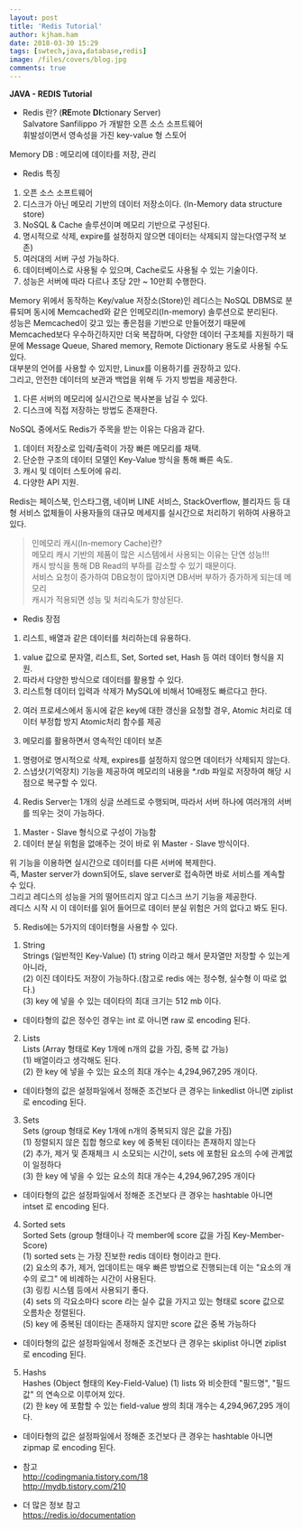 ```yaml
---
layout: post
title: 'Redis Tutorial'
author: kjham.ham
date: 2018-03-30 15:29
tags: [swtech,java,database,redis]
image: /files/covers/blog.jpg
comments: true
---
```


**JAVA - REDIS Tutorial**

- Redis 란? (**RE**mote **DI**ctionary Server)  
Salvatore Sanfilippo 가 개발한 오픈 소스 소프트웨어  
휘발성이면서 영속성을 가진 key-value 형 스토어

Memory DB : 메모리에 데이타를 저장, 관리  

- Redis 특징  
1. 오픈 소스 소프트웨어  
2. 디스크가 아닌 메모리 기반의 데이터 저장소이다. (In-Memory data structure store)  
3. NoSQL & Cache 솔루션이며 메모리 기반으로 구성된다.  
4. 명시적으로 삭제, expire를 설정하지 않으면 데이터는 삭제되지 않는다(영구적 보존)  
5. 여러대의 서버 구성 가능하다.  
6. 데이터베이스로 사용될 수 있으며, Cache로도 사용될 수 있는 기술이다.  
7. 성능은 서버에 따라 다르나 초당 2만 ~ 10만회 수행한다.  

Memory 위에서 동작하는 Key/value 저장소(Store)인 레디스는 NoSQL DBMS로 분류되며 동시에 Memcached와 같은 인메모리(In-memory) 솔루션으로 분리된다.  
성능은 Memcached이 갖고 있는 좋은점을 기반으로 만들어졌기 때문에 Memcached보다 우수하긴하지만 더욱 복잡하며, 다양한 데이터 구조체를 지원하기 때문에 Message Queue, Shared memory, Remote Dictionary 용도로 사용될 수도 있다.  
대부분의 언어를 사용할 수 있지만, Linux를 이용하기를 권장하고 있다.  
그리고, 안전한 데이터의 보관과 백업을 위해 두 가지 방법을 제공한다.  

1) 다른 서버의 메모리에 실시간으로 복사본을 남길 수 있다.  
2) 디스크에 직접 저장하는 방법도 존재한다.  

NoSQL 중에서도 Redis가 주목을 받는 이유는 다음과 같다.  
1) 데이터 저장소로 입력/출력이 가장 빠른 메모리를 채택.  
2) 단순한 구조의 데이터 모델인 Key-Value 방식을 통해 빠른 속도.  
3) 캐시 및 데이터 스토어에 유리.  
4) 다양한 API 지원.  

Redis는 페이스북, 인스타그램, 네이버 LINE 서비스, StackOverflow, 블리자드 등 대형 서비스 없체들이 사용자들의 대규모 메세지를 실시간으로 처리하기 위하여 사용하고 있다.

> 인메모리 캐시(In-memory Cache)란?  
메모리 캐시 기반의 제품이 많은 시스템에서 사용되는 이유는 단연 성능!!!  
캐시 방식을 통해 DB Read의 부하를 감소할 수 있기 때문이다.  
서비스 요청이 증가하여 DB요청이 많아지면 DB서버 부하가 증가하게 되는데 메모리  
캐시가 적용되면 성능 및 처리속도가 향상된다.

- Redis 장점  
1. 리스트, 배열과 같은 데이터를 처리하는데 유용하다.  
1) value 값으로 문자열, 리스트, Set, Sorted set, Hash 등 여러 데이터 형식을 지원.  
2) 따라서 다양한 방식으로 데이터를 활용할 수 있다.  
3) 리스트형 데이터 입력과 삭제가 MySQL에 비해서 10배정도 빠르다고 한다.  

2. 여러 프로세스에서 동시에 같은 key에 대한 갱신을 요청할 경우, Atomic 처리로 데이터 부정합 방지 Atomic처리 함수를 제공

3. 메모리를 활용하면서 영속적인 데이터 보존  
1) 명령어로 명시적으로 삭제, expires를 설정하지 않으면 데이터가 삭제되지 않는다.  
2) 스냅샷(기억장치) 기능을 제공하여 메모리의 내용을 *.rdb 파일로 저장하여 해당 시점으로 복구할 수 있다.  

4. Redis Server는 1개의 싱글 쓰레드로 수행되며, 따라서 서버 하나에 여러개의 서버를 띄우는 것이 가능하다.  
1) Master - Slave 형식으로 구성이 가능함  
2) 데이터 분실 위험을 없애주는 것이 바로 위 Master - Slave 방식이다.

위 기능을 이용하면 실시간으로 데이터를 다른 서버에 복제한다.  
즉, Master server가 down되어도, slave server로 접속하면 바로 서비스를 계속할 수 있다.  
그리고 레디스의 성능을 거의 떨어뜨리지 않고 디스크 쓰기 기능을 제공한다.  
레디스 시작 시 이 데이터를 읽어 들어므로 데이터 분실 위험은 거의 없다고 봐도 된다.  

5. Redis에는 5가지의 데이터형을 사용할 수 있다.  
1) String  
Strings (일반적인 Key-Value)
(1) string 이라고 해서 문자열만 저장할 수 있는게 아니라,  
(2) 이진 데이타도 저장이 가능하다.(참고로 redis 에는 정수형, 실수형 이 따로 없다.)  
(3) key 에 넣을 수 있는 데이타의 최대 크기는 512 mb 이다.  

* 데이타형의 값은 정수인 경우는 int 로 아니면 raw 로 encoding 된다.  

2) Lists  
Lists (Array 형태로 Key 1개에 n개의 값을 가짐, 중복 값 가능)  
(1) 배열이라고 생각해도 된다.  
(2) 한 key 에 넣을 수 있는 요소의 최대 개수는 4,294,967,295 개이다.  

* 데이타형의 값은 설정파일에서 정해준 조건보다 큰 경우는 linkedlist 아니면 ziplist 로 encoding 된다.

3) Sets  
Sets (group 형태로 Key 1개에 n개의 중복되지 않은 값을 가짐)  
(1) 정렬되지 않은 집합 형으로 key 에 중복된 데이타는 존재하지 않는다  
(2) 추가, 제거 및 존재체크 시 소모되는 시간이, sets 에 포함된 요소의 수에 관계없이 일정하다  
(3) 한 key 에 넣을 수 있는 요소의 최대 개수는 4,294,967,295 개이다  

* 데이타형의 값은 설정파일에서 정해준 조건보다 큰 경우는 hashtable 아니면 intset 로 encoding 된다.

4) Sorted sets  
Sorted Sets (group 형태이나 각 member에 score 값을 가짐 Key-Member-Score)  
(1) sorted sets 는 가장 진보한 redis 데이타 형이라고 한다.  
(2) 요소의 추가, 제거, 업데이트는 매우 빠른 방법으로 진행되는데 이는 "요소의 개수의 로그" 에 비례하는 시간이 사용된다.  
(3) 링킹 시스템 등에서 사용되기 좋다.  
(4) sets 의 각요소마다 score 라는 실수 값을 가지고 있는 형태로 score 값으로 오름차순 정렬된다.  
(5) key 에 중복된 데이타는 존재하지 않지만 score 값은 중복 가능하다  

* 데이타형의 값은 설정파일에서 정해준 조건보다 큰 경우는 skiplist 아니면 ziplist 로 encoding 된다.  

5) Hashs  
Hashes (Object 형태의 Key-Field-Value)
(1) lists 와 비슷한데 "필드명", "필드값" 의 연속으로 이루어져 있다.  
(2) 한 key 에 포함할 수 있는 field-value 쌍의 최대 개수는 4,294,967,295 개이다.  

* 데이타형의 값은 설정파일에서 정해준 조건보다 큰 경우는 hashtable 아니면 zipmap 로 encoding 된다.

- 참고  
http://codingmania.tistory.com/18  
http://mydb.tistory.com/210  

- 더 많은 정보 참고  
https://redis.io/documentation